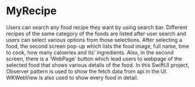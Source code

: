 # MyRecipe
Users can search any food recipe they want by using search bar. Different recipes of the same category of the foods are listed after user search and users can select various options from those selections. After selecting a food, the second screen pop-up which lists the food image, full name, time to cook, how many caloeries and its' ingredients. Also, in the second screen, there is a 'WebPage' button which lead users to webpage of the selected food that shows various details of the food. In this SwiftUI project, Observer pattern is used to show the fetch data from api in the UI. WKWebView is also used to show every food in detail. 
